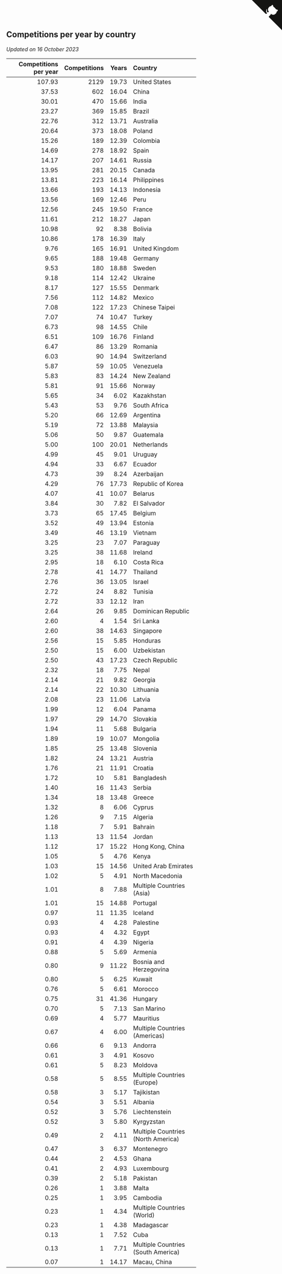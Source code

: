 ## Competitions per year by country

*Updated on 16 October 2023*

| Competitions per year | Competitions | Years | Country |
| ---: | ---: | ---: | :--- |
| 107.93 | 2129 | 19.73 | United States |
| 37.53 | 602 | 16.04 | China |
| 30.01 | 470 | 15.66 | India |
| 23.27 | 369 | 15.85 | Brazil |
| 22.76 | 312 | 13.71 | Australia |
| 20.64 | 373 | 18.08 | Poland |
| 15.26 | 189 | 12.39 | Colombia |
| 14.69 | 278 | 18.92 | Spain |
| 14.17 | 207 | 14.61 | Russia |
| 13.95 | 281 | 20.15 | Canada |
| 13.81 | 223 | 16.14 | Philippines |
| 13.66 | 193 | 14.13 | Indonesia |
| 13.56 | 169 | 12.46 | Peru |
| 12.56 | 245 | 19.50 | France |
| 11.61 | 212 | 18.27 | Japan |
| 10.98 | 92 | 8.38 | Bolivia |
| 10.86 | 178 | 16.39 | Italy |
| 9.76 | 165 | 16.91 | United Kingdom |
| 9.65 | 188 | 19.48 | Germany |
| 9.53 | 180 | 18.88 | Sweden |
| 9.18 | 114 | 12.42 | Ukraine |
| 8.17 | 127 | 15.55 | Denmark |
| 7.56 | 112 | 14.82 | Mexico |
| 7.08 | 122 | 17.23 | Chinese Taipei |
| 7.07 | 74 | 10.47 | Turkey |
| 6.73 | 98 | 14.55 | Chile |
| 6.51 | 109 | 16.76 | Finland |
| 6.47 | 86 | 13.29 | Romania |
| 6.03 | 90 | 14.94 | Switzerland |
| 5.87 | 59 | 10.05 | Venezuela |
| 5.83 | 83 | 14.24 | New Zealand |
| 5.81 | 91 | 15.66 | Norway |
| 5.65 | 34 | 6.02 | Kazakhstan |
| 5.43 | 53 | 9.76 | South Africa |
| 5.20 | 66 | 12.69 | Argentina |
| 5.19 | 72 | 13.88 | Malaysia |
| 5.06 | 50 | 9.87 | Guatemala |
| 5.00 | 100 | 20.01 | Netherlands |
| 4.99 | 45 | 9.01 | Uruguay |
| 4.94 | 33 | 6.67 | Ecuador |
| 4.73 | 39 | 8.24 | Azerbaijan |
| 4.29 | 76 | 17.73 | Republic of Korea |
| 4.07 | 41 | 10.07 | Belarus |
| 3.84 | 30 | 7.82 | El Salvador |
| 3.73 | 65 | 17.45 | Belgium |
| 3.52 | 49 | 13.94 | Estonia |
| 3.49 | 46 | 13.19 | Vietnam |
| 3.25 | 23 | 7.07 | Paraguay |
| 3.25 | 38 | 11.68 | Ireland |
| 2.95 | 18 | 6.10 | Costa Rica |
| 2.78 | 41 | 14.77 | Thailand |
| 2.76 | 36 | 13.05 | Israel |
| 2.72 | 24 | 8.82 | Tunisia |
| 2.72 | 33 | 12.12 | Iran |
| 2.64 | 26 | 9.85 | Dominican Republic |
| 2.60 | 4 | 1.54 | Sri Lanka |
| 2.60 | 38 | 14.63 | Singapore |
| 2.56 | 15 | 5.85 | Honduras |
| 2.50 | 15 | 6.00 | Uzbekistan |
| 2.50 | 43 | 17.23 | Czech Republic |
| 2.32 | 18 | 7.75 | Nepal |
| 2.14 | 21 | 9.82 | Georgia |
| 2.14 | 22 | 10.30 | Lithuania |
| 2.08 | 23 | 11.06 | Latvia |
| 1.99 | 12 | 6.04 | Panama |
| 1.97 | 29 | 14.70 | Slovakia |
| 1.94 | 11 | 5.68 | Bulgaria |
| 1.89 | 19 | 10.07 | Mongolia |
| 1.85 | 25 | 13.48 | Slovenia |
| 1.82 | 24 | 13.21 | Austria |
| 1.76 | 21 | 11.91 | Croatia |
| 1.72 | 10 | 5.81 | Bangladesh |
| 1.40 | 16 | 11.43 | Serbia |
| 1.34 | 18 | 13.48 | Greece |
| 1.32 | 8 | 6.06 | Cyprus |
| 1.26 | 9 | 7.15 | Algeria |
| 1.18 | 7 | 5.91 | Bahrain |
| 1.13 | 13 | 11.54 | Jordan |
| 1.12 | 17 | 15.22 | Hong Kong, China |
| 1.05 | 5 | 4.76 | Kenya |
| 1.03 | 15 | 14.56 | United Arab Emirates |
| 1.02 | 5 | 4.91 | North Macedonia |
| 1.01 | 8 | 7.88 | Multiple Countries (Asia) |
| 1.01 | 15 | 14.88 | Portugal |
| 0.97 | 11 | 11.35 | Iceland |
| 0.93 | 4 | 4.28 | Palestine |
| 0.93 | 4 | 4.32 | Egypt |
| 0.91 | 4 | 4.39 | Nigeria |
| 0.88 | 5 | 5.69 | Armenia |
| 0.80 | 9 | 11.22 | Bosnia and Herzegovina |
| 0.80 | 5 | 6.25 | Kuwait |
| 0.76 | 5 | 6.61 | Morocco |
| 0.75 | 31 | 41.36 | Hungary |
| 0.70 | 5 | 7.13 | San Marino |
| 0.69 | 4 | 5.77 | Mauritius |
| 0.67 | 4 | 6.00 | Multiple Countries (Americas) |
| 0.66 | 6 | 9.13 | Andorra |
| 0.61 | 3 | 4.91 | Kosovo |
| 0.61 | 5 | 8.23 | Moldova |
| 0.58 | 5 | 8.55 | Multiple Countries (Europe) |
| 0.58 | 3 | 5.17 | Tajikistan |
| 0.54 | 3 | 5.51 | Albania |
| 0.52 | 3 | 5.76 | Liechtenstein |
| 0.52 | 3 | 5.80 | Kyrgyzstan |
| 0.49 | 2 | 4.11 | Multiple Countries (North America) |
| 0.47 | 3 | 6.37 | Montenegro |
| 0.44 | 2 | 4.53 | Ghana |
| 0.41 | 2 | 4.93 | Luxembourg |
| 0.39 | 2 | 5.18 | Pakistan |
| 0.26 | 1 | 3.88 | Malta |
| 0.25 | 1 | 3.95 | Cambodia |
| 0.23 | 1 | 4.34 | Multiple Countries (World) |
| 0.23 | 1 | 4.38 | Madagascar |
| 0.13 | 1 | 7.52 | Cuba |
| 0.13 | 1 | 7.71 | Multiple Countries (South America) |
| 0.07 | 1 | 14.17 | Macau, China |


<a href="https://github.com/jonatanklosko/wca_statistics" class="github-corner" aria-label="View source on Github"><svg width="80" height="80" viewBox="0 0 250 250" style="fill:#151513; color:#fff; position: absolute; top: 0; border: 0; right: 0;" aria-hidden="true"><path d="M0,0 L115,115 L130,115 L142,142 L250,250 L250,0 Z"></path><path d="M128.3,109.0 C113.8,99.7 119.0,89.6 119.0,89.6 C122.0,82.7 120.5,78.6 120.5,78.6 C119.2,72.0 123.4,76.3 123.4,76.3 C127.3,80.9 125.5,87.3 125.5,87.3 C122.9,97.6 130.6,101.9 134.4,103.2" fill="currentColor" style="transform-origin: 130px 106px;" class="octo-arm"></path><path d="M115.0,115.0 C114.9,115.1 118.7,116.5 119.8,115.4 L133.7,101.6 C136.9,99.2 139.9,98.4 142.2,98.6 C133.8,88.0 127.5,74.4 143.8,58.0 C148.5,53.4 154.0,51.2 159.7,51.0 C160.3,49.4 163.2,43.6 171.4,40.1 C171.4,40.1 176.1,42.5 178.8,56.2 C183.1,58.6 187.2,61.8 190.9,65.4 C194.5,69.0 197.7,73.2 200.1,77.6 C213.8,80.2 216.3,84.9 216.3,84.9 C212.7,93.1 206.9,96.0 205.4,96.6 C205.1,102.4 203.0,107.8 198.3,112.5 C181.9,128.9 168.3,122.5 157.7,114.1 C157.9,116.9 156.7,120.9 152.7,124.9 L141.0,136.5 C139.8,137.7 141.6,141.9 141.8,141.8 Z" fill="currentColor" class="octo-body"></path></svg></a><style>.github-corner:hover .octo-arm{animation:octocat-wave 560ms ease-in-out}@keyframes octocat-wave{0%,100%{transform:rotate(0)}20%,60%{transform:rotate(-25deg)}40%,80%{transform:rotate(10deg)}}@media (max-width:500px){.github-corner:hover .octo-arm{animation:none}.github-corner .octo-arm{animation:octocat-wave 560ms ease-in-out}}</style>
